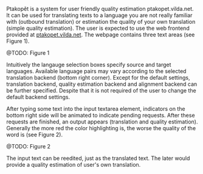 Ptakopět is a system for user friendly quality estimation ptakopet.vilda.net. It can be used for translating texts to a language you are not really familiar with (outbound translation) or estimation the quality of your own translation (simple quality estimation). The user is expected to use the web frontend provided at [ptakopet.vilda.net](https://ptakopet.vilda.net/). The webpage contains three text areas (see Figure 1).

@TODO: Figure 1

Intuitively the langauge selection boxes specify source and target languages. Available language pairs may vary according to the selected translation backend (bottom right corner). Except for the default settings, translation backend, quality estimation backend and alignment backend can be further specified. Despite that it is not required of the user to change the default backend settings.

After typing some text into the input textarea element, indicators on the bottom right side will be animated to indicate pending requests. After these requests are finished, an output appears (translation and quality estimation). Generally the more red the color highlighting is, the worse the quality of the word is (see Figure 2).

@TODO: Figure 2

The input text can be reedited, just as the translated text. The later would provide a quality estimation of user's own translation. 
